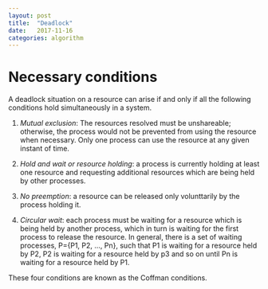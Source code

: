 ```yaml
---
layout: post
title:  "Deadlock"
date:   2017-11-16
categories: algorithm
---
```


# Necessary conditions
A deadlock situation on a resource can arise if and only if all the following conditions hold simultaneously in a system.

1. *Mutual exclusion*: The resources resolved must be unshareable; otherwise, the process would not be prevented from using the resource when necessary. Only one process can use the resource at any given instant of time.

2. *Hold and wait or resource holding*: a process is currently holding at least one resource and requesting additional resources which are being held by other processes.

3. *No preemption*: a resource can be released only volunttarily by the process holding it.

4. *Circular wait*: each process must be waiting for a resource which is being held by another process, which in turn is waiting for the first process to release the resource. In general, there is a set of waiting processes, P={P1, P2, ..., Pn}, such that P1 is waiting for a resource held by P2, P2 is waiting for a resource held by p3 and so on until Pn is waiting for a resource held by P1.

These four conditions are known as the Coffman conditions.
